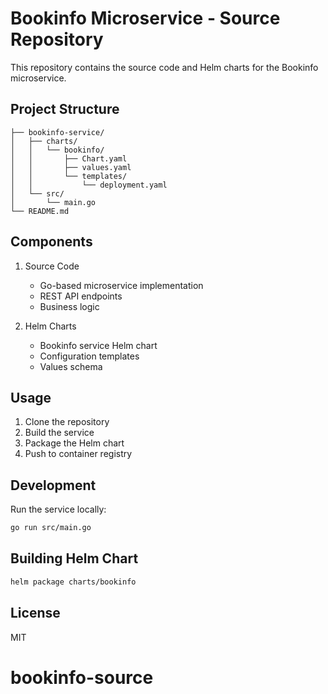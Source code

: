 # Bookinfo Microservice - Source Repository

This repository contains the source code and Helm charts for the Bookinfo microservice.

## Project Structure 
```
├── bookinfo-service/
│   ├── charts/
│   │   └── bookinfo/
│   │       ├── Chart.yaml
│   │       ├── values.yaml
│   │       └── templates/
│   │           └── deployment.yaml
│   └── src/
│       └── main.go
└── README.md
```

## Components
1. Source Code
   - Go-based microservice implementation
   - REST API endpoints
   - Business logic

2. Helm Charts
   - Bookinfo service Helm chart
   - Configuration templates
   - Values schema

## Usage
1. Clone the repository
2. Build the service
3. Package the Helm chart
4. Push to container registry

## Development
Run the service locally:
```bash
go run src/main.go
```

## Building Helm Chart
```bash
helm package charts/bookinfo
```

## License
MIT
# bookinfo-source
